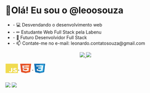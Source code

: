 <h1>👋Olá! Eu sou o @leoosouza</h1>
<ul> 
  <li>- 💻 Desvendando o desenvolvimento web</li>
  <li>- ✏  Estudante Web Full Stack pela Labenu</li>
  <li>- 👀 Futuro Desenvolvidor Full Stack</li>
  <li>- 📫 Contate-me no e-mail: leonardo.contatosouza@gmail.com</li>
</ul>
<div align="center">
  <a href="https://github.com/leoosouza">
  <img height="180em" src="https://github-readme-stats.vercel.app/api?username=leoosouza&show_icons=true&theme=aura&include_all_commits=true&count_private=true"/>
  <img height="180em" src="https://github-readme-stats.vercel.app/api/top-langs/?username=leoosouza&layout=compact&langs_count=7&theme=aura"/>
</div>
<div style="display: inline_block"><br>
  <img align="center" alt="Rafa-Js" height="30" width="40" src="https://raw.githubusercontent.com/devicons/devicon/master/icons/javascript/javascript-plain.svg">
  <img align="center" alt="Rafa-HTML" height="30" width="40" src="https://raw.githubusercontent.com/devicons/devicon/master/icons/html5/html5-original.svg">
  <img align="center" alt="Rafa-CSS" height="30" width="40" src="https://raw.githubusercontent.com/devicons/devicon/master/icons/css3/css3-original.svg"
</div>

##
  
<div>
  <a href="https://instagram.com/leo_yeti" target="_blank"><img src="https://img.shields.io/badge/-Instagram-%23E4405F?style=for-the-badge&logo=instagram&logoColor=white" target="_blank"></a>
  <a href = "mailto:leonardo.contatosouza@gmail.com><img src="https://img.shields.io/badge/-Gmail-%23333?style=for-the-badge&logo=gmail&logoColor=white" target="_blank"></a>
  <a href="https://www.linkedin.com/in/leonardo-de-souza-8b34b216a/" target="_blank"><img src="https://img.shields.io/badge/-LinkedIn-%230077B5?style=for-the-badge&logo=linkedin&logoColor=white" target="_blank"></a> 
</div>
